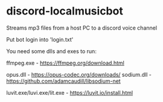 # discord-localmusicbot

Streams mp3 files from a host PC to a discord voice channel

Put bot login into 'login.txt'

You need some dlls and exes to run:

ffmpeg.exe - https://ffmpeg.org/download.html

opus.dll - https://opus-codec.org/downloads/
sodium.dll - https://github.com/adamcaudill/libsodium-net

luvit.exe/luvi.exe/lit.exe - https://luvit.io/install.html